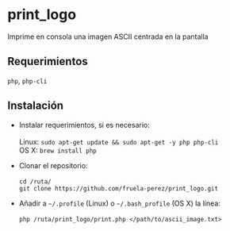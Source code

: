 # print_logo
Imprime en consola una imagen ASCII centrada en la pantalla

## Requerimientos

`php`, `php-cli`

## Instalación

+ Instalar requerimientos, si es necesario:<br/><br/>
  Linux: `sudo apt-get update && sudo apt-get -y php php-cli`<br/>
  OS X: `brew install php`<br>
  
+ Clonar el repositorio:<br/><br/>
  `cd /ruta/`<br/>
  `git clone https://github.com/fruela-perez/print_logo.git` 

+ Añadir a `~/.profile` (Linux) o `~/.bash_profile` (OS X) la línea:<br/><br/>
  `php /ruta/print_logo/print.php </path/to/ascii_image.txt>` <br/><br/>
